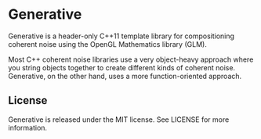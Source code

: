 Generative
===========
Generative is a header-only C++11 template library for compositioning coherent noise using the OpenGL Mathematics library (GLM).

Most C++ coherent noise libraries use a very object-heavy approach where you string objects together to create different kinds of coherent noise. Generative, on the other hand, uses a more function-oriented approach.

License
-------
Generative is released under the MIT license. See LICENSE for more information.

[1]:https://github.com/Noctune/libcoherent/wiki/Tutorial
